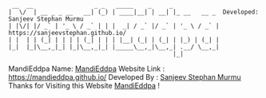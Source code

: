 
```
 __  __                 _ _   _____    _     _
|  \/  | __ _ _ __   __| (_) | ____|__| | __| |_ __   __ _  Developed: Sanjeev Stephan Murmu
| |\/| |/ _` | '_ \ / _` | | |  _| / _` |/ _` | '_ \ / _` | https://sanjeevstephan.github.io/
| |  | | (_| | | | | (_| | | | |__| (_| | (_| | |_) | (_| |
|_|  |_|\__,_|_| |_|\__,_|_| |_____\__,_|\__,_| .__/ \__,_|
                                              |_|
```

MandiEddpa Name: [MandiEddpa](https://mandieddpa.github.io/)
Website Link : https://mandieddpa.github.io/
Developed By : [Sanjeev Stephan Murmu](https://sanjeevstephan.github.io/)
Thanks for Visiting this Website [MandiEddpa](https://mandieddpa.github.io/) !


